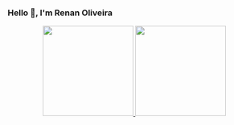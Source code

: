 ### Hello 👋, I'm Renan Oliveira

<div align="center">
  <a href="https://github.com/renan368">
  <img height="180em" src="https://github-readme-stats.vercel.app/api?username=renan368&show_icons=true&theme=dark&include_all_commits=true&count_private=true"/>
  <img height="180em" src="https://github-readme-stats.vercel.app/api/top-langs/?username=renan368&layout=compact&langs_count=7&theme=dark"/>
</div>
<!--
**renan368/renan368** is a ✨ _special_ ✨ repository because its `README.md` (this file) appears on your GitHub profile.

Here are some ideas to get you started:

- 🔭 I’m currently working on ...
- 🌱 I’m currently learning ...
- 👯 I’m looking to collaborate on ...
- 🤔 I’m looking for help with ...
- 💬 Ask me about ...
- 📫 How to reach me: ...
- 😄 Pronouns: ...
- ⚡ Fun fact: ...
-->
